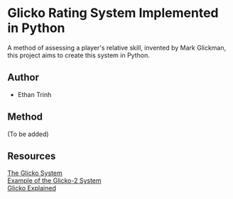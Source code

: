 # Glicko Rating System Implemented in Python
A method of assessing a player's relative skill, invented by Mark Glickman, this project aims to create this system in Python.

## Author
* Ethan Trinh

## Method  
(To be added) 

## Resources
[The Glicko System](http://www.glicko.net/glicko/glicko.pdf)  
[Example of the Glicko-2 System](http://www.glicko.net/glicko/glicko2.pdf)  
[Glicko Explained](http://bjcox.com/downloads/glicko.pdf)

